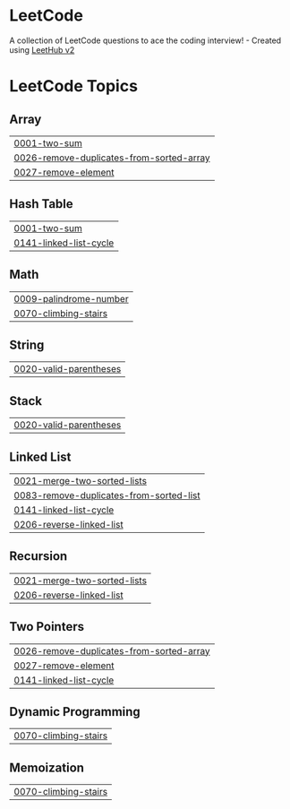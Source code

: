 # LeetCode
A collection of LeetCode questions to ace the coding interview! - Created using [LeetHub v2](https://github.com/arunbhardwaj/LeetHub-2.0)

<!---LeetCode Topics Start-->
# LeetCode Topics
## Array
|  |
| ------- |
| [0001-two-sum](https://github.com/ErliMyzeqari/LeetCode/tree/master/0001-two-sum) |
| [0026-remove-duplicates-from-sorted-array](https://github.com/ErliMyzeqari/LeetCode/tree/master/0026-remove-duplicates-from-sorted-array) |
| [0027-remove-element](https://github.com/ErliMyzeqari/LeetCode/tree/master/0027-remove-element) |
## Hash Table
|  |
| ------- |
| [0001-two-sum](https://github.com/ErliMyzeqari/LeetCode/tree/master/0001-two-sum) |
| [0141-linked-list-cycle](https://github.com/ErliMyzeqari/LeetCode/tree/master/0141-linked-list-cycle) |
## Math
|  |
| ------- |
| [0009-palindrome-number](https://github.com/ErliMyzeqari/LeetCode/tree/master/0009-palindrome-number) |
| [0070-climbing-stairs](https://github.com/ErliMyzeqari/LeetCode/tree/master/0070-climbing-stairs) |
## String
|  |
| ------- |
| [0020-valid-parentheses](https://github.com/ErliMyzeqari/LeetCode/tree/master/0020-valid-parentheses) |
## Stack
|  |
| ------- |
| [0020-valid-parentheses](https://github.com/ErliMyzeqari/LeetCode/tree/master/0020-valid-parentheses) |
## Linked List
|  |
| ------- |
| [0021-merge-two-sorted-lists](https://github.com/ErliMyzeqari/LeetCode/tree/master/0021-merge-two-sorted-lists) |
| [0083-remove-duplicates-from-sorted-list](https://github.com/ErliMyzeqari/LeetCode/tree/master/0083-remove-duplicates-from-sorted-list) |
| [0141-linked-list-cycle](https://github.com/ErliMyzeqari/LeetCode/tree/master/0141-linked-list-cycle) |
| [0206-reverse-linked-list](https://github.com/ErliMyzeqari/LeetCode/tree/master/0206-reverse-linked-list) |
## Recursion
|  |
| ------- |
| [0021-merge-two-sorted-lists](https://github.com/ErliMyzeqari/LeetCode/tree/master/0021-merge-two-sorted-lists) |
| [0206-reverse-linked-list](https://github.com/ErliMyzeqari/LeetCode/tree/master/0206-reverse-linked-list) |
## Two Pointers
|  |
| ------- |
| [0026-remove-duplicates-from-sorted-array](https://github.com/ErliMyzeqari/LeetCode/tree/master/0026-remove-duplicates-from-sorted-array) |
| [0027-remove-element](https://github.com/ErliMyzeqari/LeetCode/tree/master/0027-remove-element) |
| [0141-linked-list-cycle](https://github.com/ErliMyzeqari/LeetCode/tree/master/0141-linked-list-cycle) |
## Dynamic Programming
|  |
| ------- |
| [0070-climbing-stairs](https://github.com/ErliMyzeqari/LeetCode/tree/master/0070-climbing-stairs) |
## Memoization
|  |
| ------- |
| [0070-climbing-stairs](https://github.com/ErliMyzeqari/LeetCode/tree/master/0070-climbing-stairs) |
<!---LeetCode Topics End-->